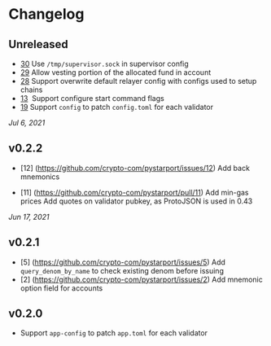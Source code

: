 # Changelog

## Unreleased

- [30](https://github.com/crypto-com/pystarport/pull/30) Use `/tmp/supervisor.sock` in supervisor config
- [29](https://github.com/crypto-com/pystarport/pull/29) Allow vesting portion of the allocated fund in account
- [28](https://github.com/crypto-com/pystarport/pull/28) Support overwrite default relayer config with configs used to setup chains
- [13](https://github.com/crypto-com/pystarport/issues/13)  Support configure start command flags
- [19](https://github.com/crypto-com/pystarport/issues/19) Support `config` to patch `config.toml` for each validator

*Jul 6, 2021*

## v0.2.2

- [12] (https://github.com/crypto-com/pystarport/issues/12) Add back mnemonics
  
- [11] (https://github.com/crypto-com/pystarport/pull/11) 
  Add min-gas prices 
  Add quotes on validator pubkey, as ProtoJSON is used in 0.43


*Jun 17, 2021*
## v0.2.1

- [5] (https://github.com/crypto-com/pystarport/issues/5) Add `query_denom_by_name` to check existing denom before issuing
- [2] (https://github.com/crypto-com/pystarport/issues/2) Add mnemonic option field for accounts 



## v0.2.0

- Support `app-config` to patch `app.toml` for each validator

